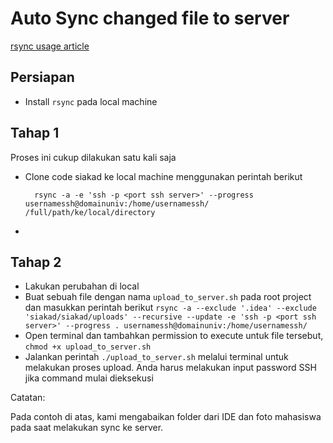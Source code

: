 # Auto Sync changed file to server

[rsync usage article](https://www.tecmint.com/sync-new-changed-modified-files-rsync-linux/)

## Persiapan

- Install `rsync` pada local machine

## Tahap 1

Proses ini cukup dilakukan satu kali saja

- Clone code siakad ke local machine menggunakan perintah berikut

  ```
    rsync -a -e 'ssh -p <port ssh server>' --progress usernamessh@domainuniv:/home/usernamessh/ /full/path/ke/local/directory
  ```
  
- 
  
## Tahap 2

- Lakukan perubahan di local
- Buat sebuah file dengan nama `upload_to_server.sh` pada root project dan masukkan perintah berikut `rsync -a --exclude '.idea' --exclude 'siakad/siakad/uploads' --recursive --update -e 'ssh -p <port ssh server>' --progress . usernamessh@domainuniv:/home/usernamessh/`
- Open terminal dan tambahkan permission to execute untuk file tersebut, `chmod +x upload_to_server.sh`
- Jalankan perintah `./upload_to_server.sh` melalui terminal untuk melakukan proses upload. Anda harus melakukan input password SSH jika command mulai dieksekusi

Catatan:

Pada contoh di atas, kami mengabaikan folder dari IDE dan foto mahasiswa pada saat melakukan sync ke server.

